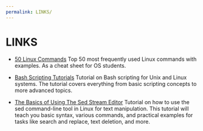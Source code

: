 ```yaml
---
permalink: LINKS/
---
```

# LINKS

* [50 Linux Commands](https://www.javatpoint.com/linux-commands) 
  Top 50 most frequently used Linux commands with examples. As a cheat sheet for OS students.

* [Bash Scripting Tutorials](https://www.learnshell.org/) 
  Tutorial on Bash scripting for Unix and Linux systems. The tutorial covers everything from basic scripting concepts to more advanced topics.

* [The Basics of Using The Sed Stream Editor](https://www.digitalocean.com/community/tutorials/the-basics-of-using-the-sed-stream-editor-to-manipulate-text-in-linux) 
  Tutorial on how to use the sed command-line tool in Linux for text manipulation. This tutorial will teach you basic syntax, various commands, and practical examples for tasks like search and replace, text deletion, and more.
